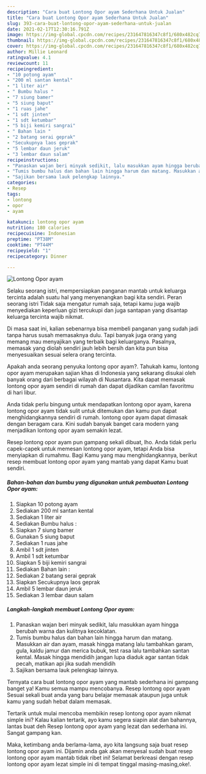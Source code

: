 ```yaml
---
description: "Cara buat Lontong Opor ayam Sederhana Untuk Jualan"
title: "Cara buat Lontong Opor ayam Sederhana Untuk Jualan"
slug: 393-cara-buat-lontong-opor-ayam-sederhana-untuk-jualan
date: 2021-02-17T12:30:16.791Z
image: https://img-global.cpcdn.com/recipes/231647816347c8f1/680x482cq70/lontong-opor-ayam-foto-resep-utama.jpg
thumbnail: https://img-global.cpcdn.com/recipes/231647816347c8f1/680x482cq70/lontong-opor-ayam-foto-resep-utama.jpg
cover: https://img-global.cpcdn.com/recipes/231647816347c8f1/680x482cq70/lontong-opor-ayam-foto-resep-utama.jpg
author: Millie Leonard
ratingvalue: 4.1
reviewcount: 11
recipeingredient:
- "10 potong ayam"
- "200 ml santan kental"
- "1 liter air"
- " Bumbu halus "
- "7 siung bamer"
- "5 siung baput"
- "1 ruas jahe"
- "1 sdt jinten"
- "1 sdt ketumbar"
- "5 biji kemiri sangrai"
- " Bahan lain "
- "2 batang serai geprak"
- "Secukupnya laos geprak"
- "5 lembar daun jeruk"
- "3 lembar daun salam"
recipeinstructions:
- "Panaskan wajan beri minyak sedikit, lalu masukkan ayam hingga berubah warna dan kulitnya kecoklatan."
- "Tumis bumbu halus dan bahan lain hingga harum dan matang. Masukkan air dan ayam, masak hingga matang lalu tambahkan garam, gula, kaldu jamur dan merica bubuk, test rasa lalu tambahkan santan kental. Masak hingga mendidih jangan lupa diaduk agar santan tidak pecah, matikan api jika sudah mendidih"
- "Sajikan bersama lauk pelengkap lainnya."
categories:
- Resep
tags:
- lontong
- opor
- ayam

katakunci: lontong opor ayam 
nutrition: 180 calories
recipecuisine: Indonesian
preptime: "PT38M"
cooktime: "PT44M"
recipeyield: "1"
recipecategory: Dinner

---
```



![Lontong Opor ayam](https://img-global.cpcdn.com/recipes/231647816347c8f1/680x482cq70/lontong-opor-ayam-foto-resep-utama.jpg)

Selaku seorang istri, mempersiapkan panganan mantab untuk keluarga tercinta adalah suatu hal yang menyenangkan bagi kita sendiri. Peran seorang istri Tidak saja mengatur rumah saja, tetapi kamu juga wajib menyediakan keperluan gizi tercukupi dan juga santapan yang disantap keluarga tercinta wajib nikmat.

Di masa  saat ini, kalian sebenarnya bisa membeli panganan yang sudah jadi tanpa harus susah memasaknya dulu. Tapi banyak juga orang yang memang mau menyajikan yang terbaik bagi keluarganya. Pasalnya, memasak yang diolah sendiri jauh lebih bersih dan kita pun bisa menyesuaikan sesuai selera orang tercinta. 



Apakah anda seorang penyuka lontong opor ayam?. Tahukah kamu, lontong opor ayam merupakan sajian khas di Indonesia yang sekarang disukai oleh banyak orang dari berbagai wilayah di Nusantara. Kita dapat memasak lontong opor ayam sendiri di rumah dan dapat dijadikan camilan favoritmu di hari libur.

Anda tidak perlu bingung untuk mendapatkan lontong opor ayam, karena lontong opor ayam tidak sulit untuk ditemukan dan kamu pun dapat menghidangkannya sendiri di rumah. lontong opor ayam dapat dimasak dengan beragam cara. Kini sudah banyak banget cara modern yang menjadikan lontong opor ayam semakin lezat.

Resep lontong opor ayam pun gampang sekali dibuat, lho. Anda tidak perlu capek-capek untuk memesan lontong opor ayam, tetapi Anda bisa menyiapkan di rumahmu. Bagi Kamu yang mau menghidangkannya, berikut resep membuat lontong opor ayam yang mantab yang dapat Kamu buat sendiri.

<!--inarticleads1-->

##### Bahan-bahan dan bumbu yang digunakan untuk pembuatan Lontong Opor ayam:

1. Siapkan 10 potong ayam
1. Sediakan 200 ml santan kental
1. Sediakan 1 liter air
1. Sediakan  Bumbu halus :
1. Siapkan 7 siung bamer
1. Gunakan 5 siung baput
1. Sediakan 1 ruas jahe
1. Ambil 1 sdt jinten
1. Ambil 1 sdt ketumbar
1. Siapkan 5 biji kemiri sangrai
1. Sediakan  Bahan lain :
1. Sediakan 2 batang serai geprak
1. Siapkan Secukupnya laos geprak
1. Ambil 5 lembar daun jeruk
1. Sediakan 3 lembar daun salam




<!--inarticleads2-->

##### Langkah-langkah membuat Lontong Opor ayam:

1. Panaskan wajan beri minyak sedikit, lalu masukkan ayam hingga berubah warna dan kulitnya kecoklatan.
1. Tumis bumbu halus dan bahan lain hingga harum dan matang. Masukkan air dan ayam, masak hingga matang lalu tambahkan garam, gula, kaldu jamur dan merica bubuk, test rasa lalu tambahkan santan kental. Masak hingga mendidih jangan lupa diaduk agar santan tidak pecah, matikan api jika sudah mendidih
1. Sajikan bersama lauk pelengkap lainnya.




Ternyata cara buat lontong opor ayam yang mantab sederhana ini gampang banget ya! Kamu semua mampu mencobanya. Resep lontong opor ayam Sesuai sekali buat anda yang baru belajar memasak ataupun juga untuk kamu yang sudah hebat dalam memasak.

Tertarik untuk mulai mencoba membikin resep lontong opor ayam nikmat simple ini? Kalau kalian tertarik, ayo kamu segera siapin alat dan bahannya, lantas buat deh Resep lontong opor ayam yang lezat dan sederhana ini. Sangat gampang kan. 

Maka, ketimbang anda berlama-lama, ayo kita langsung saja buat resep lontong opor ayam ini. Dijamin anda gak akan menyesal sudah buat resep lontong opor ayam mantab tidak ribet ini! Selamat berkreasi dengan resep lontong opor ayam lezat simple ini di tempat tinggal masing-masing,oke!.

